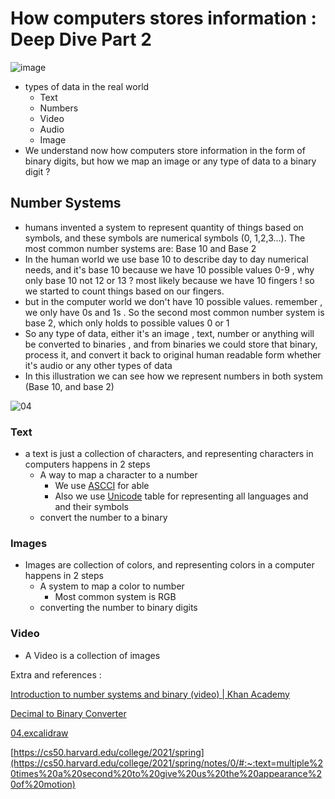 # How computers stores information : Deep Dive Part 2
![image](https://user-images.githubusercontent.com/50620277/120808757-0c57c180-c552-11eb-8fd8-5d84865266f3.png)


- types of data in the real world
    - Text
    - Numbers
    - Video
    - Audio
    - Image
- We understand now how computers store information in the form of binary digits, but how we map an image or any type of data to a binary digit ?

## Number Systems

- humans invented a system to represent quantity of things based on symbols, and these symbols are numerical symbols (0, 1,2,3...). The most common number systems are: Base 10 and Base 2
- In the human world we use base 10 to describe day to day numerical needs, and it's base 10 because we have 10 possible values 0-9 , why only base 10 not 12 or 13 ? most likely because we have 10 fingers ! so we started to count things based on our fingers.
- but in the computer world we don't have 10 possible values. remember , we only have 0s and 1s . So  the second most common number system is base 2, which only holds to possible values 0 or 1
- So any type of data, either it's an image , text, number or anything will be converted to binaries , and from binaries we could store that binary, process it, and convert it back to original human readable form whether it's audio or any other types of data
- In this illustration we can see how we represent numbers in both system (Base 10, and base 2)

![04](https://user-images.githubusercontent.com/50620277/120808514-d0246100-c551-11eb-9f03-78cdae892377.png)

### Text

- a text is just a collection of characters, and representing characters in computers happens in 2 steps
    - A way to map a character to a number
        - We use [ASCCI](http://www.asciitable.com/) for able
        - Also we use [Unicode](https://home.unicode.org/) table for representing all languages and and their symbols
    - convert the number to a binary

### Images

- Images are collection of colors, and representing colors in a computer happens in 2 steps
    - A system to map a color to number
        - Most common system is RGB
    - converting the number to  binary digits

### Video

- A Video is a collection of images

Extra and references : 

[Introduction to number systems and binary (video) | Khan Academy](https://www.khanacademy.org/math/algebra-home/alg-intro-to-algebra/algebra-alternate-number-bases/v/number-systems-introduction)

[Decimal to Binary Converter](https://www.rapidtables.com/convert/number/decimal-to-binary.html)

[04.excalidraw](https://s3-us-west-2.amazonaws.com/secure.notion-static.com/3de608ff-d361-47bd-b3d8-58ea5a8f3dbc/04.excalidraw)

[https://cs50.harvard.edu/college/2021/spring](https://cs50.harvard.edu/college/2021/spring/notes/0/#:~:text=multiple%20times%20a%20second%20to%20give%20us%20the%20appearance%20of%20motion)
